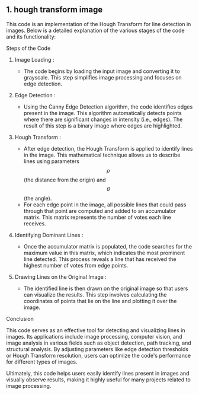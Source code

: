 <h2> 1. hough transform image </h2>


This code is an implementation of the Hough Transform for line detection in images. Below is a detailed explanation of the various stages of the code and its functionality:

 Steps of the Code

1. Image Loading :
   - The code begins by loading the input image and converting it to grayscale. This step simplifies image processing and focuses on edge detection.

2. Edge Detection :
   - Using the Canny Edge Detection algorithm, the code identifies edges present in the image. This algorithm automatically detects points where there are significant changes in intensity (i.e., edges). The result of this step is a binary image where edges are highlighted.

3. Hough Transform :
   - After edge detection, the Hough Transform is applied to identify lines in the image. This mathematical technique allows us to describe lines using parameters $$\rho$$ (the distance from the origin) and $$\theta$$ (the angle).
   - For each edge point in the image, all possible lines that could pass through that point are computed and added to an accumulator matrix. This matrix represents the number of votes each line receives.

4. Identifying Dominant Lines :
   - Once the accumulator matrix is populated, the code searches for the maximum value in this matrix, which indicates the most prominent line detected. This process reveals a line that has received the highest number of votes from edge points.

5. Drawing Lines on the Original Image :
   - The identified line is then drawn on the original image so that users can visualize the results. This step involves calculating the coordinates of points that lie on the line and plotting it over the image.

 Conclusion

This code serves as an effective tool for detecting and visualizing lines in images. Its applications include image processing, computer vision, and image analysis in various fields such as object detection, path tracking, and structural analysis. By adjusting parameters like edge detection thresholds or Hough Transform resolution, users can optimize the code's performance for different types of images.

Ultimately, this code helps users easily identify lines present in images and visually observe results, making it highly useful for many projects related to image processing.
